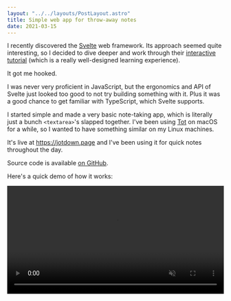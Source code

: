```yaml
---
layout: "../../layouts/PostLayout.astro"
title: Simple web app for throw-away notes
date: 2021-03-15
---
```


I recently discovered the [Svelte](https://svelte.dev/) web framework. Its
approach seemed quite interesting, so I decided to dive deeper and work through
their [interactive tutorial](https://svelte.dev/tutorial) (which is a really
well-designed learning experience).

It got me hooked.

I was never very proficient in JavaScript, but the ergonomics and API of Svelte
just looked too good to not try building something with it. Plus it was a good
chance to get familiar with TypeScript, which Svelte supports.

I started simple and made a very basic note-taking app, which is literally just
a bunch `<textarea>`'s slapped together. I've been using
[Tot](https://tot.rocks/) on macOS for a while, so I wanted to have something
similar on my Linux machines.

It's live at <https://jotdown.page> and I've been using it for quick notes
throughout the day.

Source code is available [on GitHub](https://github.com/kkga/jotdown).

Here's a quick demo of how it works:

<video controls autoplay loop muted width="100%">
  <source src='/img/dlog/jotdown.mp4' />
</video>

